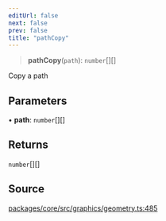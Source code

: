 ```yaml
---
editUrl: false
next: false
prev: false
title: "pathCopy"
---
```


> **pathCopy**(`path`): `number`[][]

Copy a path

## Parameters

• **path**: `number`[][]

## Returns

`number`[][]

## Source

[packages/core/src/graphics/geometry.ts:485](https://github.com/dgmjs/dgmjs/blob/main/packages/core/src/graphics/geometry.ts#L485)

